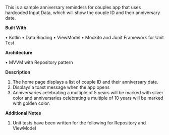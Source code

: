 
This is a sample anniversary reminders for couples app that uses hardcoded Input Data, which will show the couple ID and their anniversary date. 

**Built With**

•	Kotlin
•	Data Binding
•	ViewModel
•	Mockito and Junit Framework for Unit Test


**Architecture**

•	MVVM with Repository pattern


**Description**

1. The home page displays a list of couple ID and their anniversary date.
2. Displays a toast message when the app opens
3. Anniversaries celebrating a multiple of 5 years will be marked with silver color and anniversaries celebrating a multiple of 10 years will be marked with golden color.


**Additional Notes**

1.	Unit tests have been written for the following for Repository and ViewModel
